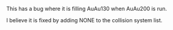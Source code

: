 This has a bug where it is filling AuAu130 when AuAu200 is run.

I believe it is fixed by adding NONE to the collision system list.